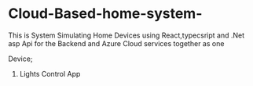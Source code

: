 # Cloud-Based-home-system-

This is System Simulating Home Devices using React,typecsript and .Net asp Api for the Backend and Azure Cloud services together as one

Device;

1. Lights Control App
